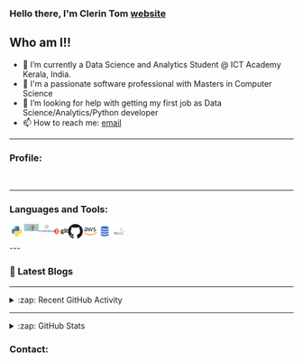 ### Hello there, I'm Clerin Tom [website]

## Who am I!!

- 🌱 I’m currently a Data Science and Analytics Student @ ICT Academy Kerala, India.
- 🔭 I'm a passionate software professional with Masters in Computer Science
- 🤔 I’m looking for help with getting my first job as Data Science/Analytics/Python developer
- 📫 How to reach me: [email]


---
### Profile:
[website]: https://clerintom.github.io/
[linkedin]: https://www.linkedin.com/in/clerintom


<br />

---
### Languages and Tools:

<img align="left" alt="Python" width="26px" src="/icons/python.png" />
<img align="left" alt="Data Science" width="26px" src="/icons/datascience.png" />
<img align="left" alt="Tableau" width="26px" src="/icons/tableau.png" />
<img align="left" alt="Git" width="26px" src="/icons/git.png" />
<img align="left" alt="GitHub" width="26px" src="/icons/github.png" />
<img align="left" alt="AWS" width="26px" src="/icons/aws.png" />
<img align="left" alt="Visual Studio Code" width="26px" src="/icons/sql.png" />
<img align="left" alt="MySQL" width="26px" src="/icons/mysql.png" />

<br />
<br />
---


### 📕 Latest Blogs

---

<details>
  <summary>:zap: Recent GitHub Activity</summary>
</details>


---
<details>
  <summary>:zap: GitHub Stats</summary>
</details>


### Contact:
[email]: mailclerin@gmail.com
